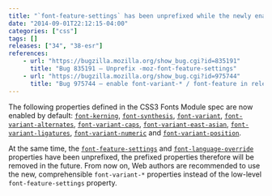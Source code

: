 ```yaml
---
title: "`font-feature-settings` has been unprefixed while the newly enabled `font-variant-*` properties are preferred"
date: "2014-09-01T22:12:15-04:00"
categories: ["css"]
tags: []
releases: ["34", "38-esr"]
references:
    - url: "https://bugzilla.mozilla.org/show_bug.cgi?id=835191"
      title: "Bug 835191 – Unprefix -moz-font-feature-settings"
    - url: "https://bugzilla.mozilla.org/show_bug.cgi?id=975744"
      title: "Bug 975744 – enable font-variant-* / font-feature in release by default"
---
```

The following properties defined in the CSS3 Fonts Module spec are now enabled by default: [`font-kerning`](https://developer.mozilla.org/docs/Web/CSS/font-kerning), [`font-synthesis`](https://developer.mozilla.org/docs/Web/CSS/font-synthesis), [`font-variant`](https://developer.mozilla.org/docs/Web/CSS/font-variant), [`font-variant-alternates`](https://developer.mozilla.org/docs/Web/CSS/font-variant-alternates), [`font-variant-caps`](https://developer.mozilla.org/docs/Web/CSS/font-variant-caps), [`font-variant-east-asian`](https://developer.mozilla.org/docs/Web/CSS/font-variant-east-asian), [`font-variant-ligatures`](https://developer.mozilla.org/docs/Web/CSS/font-variant-ligatures), [`font-variant-numeric`](https://developer.mozilla.org/docs/Web/CSS/font-variant-numeric) and [`font-variant-position`](https://developer.mozilla.org/docs/Web/CSS/font-variant-position).

At the same time, the [`font-feature-settings`](https://developer.mozilla.org/docs/Web/CSS/font-feature-settings) and [`font-language-override`](https://developer.mozilla.org/docs/Web/CSS/font-language-override) properties have been unprefixed, the prefixed properties therefore will be removed in the future. From now on, Web authors are recommended to use the new, comprehensible `font-variant-*` properties instead of the low-level `font-feature-settings` property.
